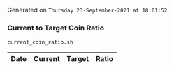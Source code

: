 Generated on `Thursday 23-September-2021 at 18:01:52`

### Current to Target Coin Ratio
`current_coin_ratio.sh`

Date|Current|Target|Ratio
---|---|---|---
